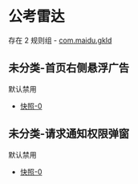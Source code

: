 # 公考雷达

存在 2 规则组 - [com.maidu.gkld](/src/apps/com.maidu.gkld.ts)

## 未分类-首页右侧悬浮广告

默认禁用

- [快照-0](https://i.gkd.li/i/12715291)

## 未分类-请求通知权限弹窗

默认禁用

- [快照-0](https://i.gkd.li/i/12715250)
